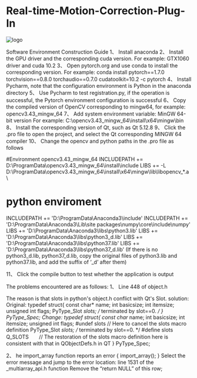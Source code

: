 # Real-time-Motion-Correction-Plug-In

![logo](https://user-images.githubusercontent.com/44628918/166712172-ba85c63d-27d2-47cd-b3fa-ba052acedbef.png)

 
Software Environment Construction Guide
1、	Install anaconda
2、	Install the GPU driver and the corresponding cuda version. For example: GTX1060 driver and cuda 10.2
3、	Open pytorch.org and use conda to install the corresponding version. For example: conda install pytorch==1.7.0 torchvision==0.8.0 torchaudio==0.7.0 cudatoolkit=10.2 -c pytorch
4、	Install Pycharm, note that the configuration environment is Python in the anaconda directory
5、	Use Pycharm to test registration.py, if the operation is successful, the Pytorch environment configuration is successful
6、	Copy the compiled version of OpenCV corresponding to mingw64, for example: opencv3.43_mingw_64
7、	Add system environment variable: MinGW 64-bit version
For example: C:\opencv3.43_mingw_64\install\x64\mingw\bin
8、	Install the corresponding version of Qt, such as Qt 5.12.8
9、	Click the .pro file to open the project, and select the Qt corresponding MINGW 64 compiler
10、	Change the opencv and python paths in the .pro file as follows

#Environment opencv3.43_mingw_64
INCLUDEPATH += D:\ProgramData\opencv3.43_mingw_64\install\include
LIBS += -L D:\ProgramData\opencv3.43_mingw_64\install\x64\mingw\lib\libopencv_*.a \

# python enviroment
INCLUDEPATH += 'D:\ProgramData\Anaconda3\include'
INCLUDEPATH += 'D:\ProgramData\Anaconda3\Lib\site packages\numpy\core\include\numpy'
LIBS += 'D:\ProgramData\Anaconda3\libs\python3.lib'
LIBS += 'D:\ProgramData\Anaconda3\libs\python3_d.lib'
LIBS += 'D:\ProgramData\Anaconda3\libs\python37.lib'
LIBS += 'D:\ProgramData\Anaconda3\libs\python37_d.lib'
 (If there is no python3_d.lib, python37_d.lib, copy the original files of python3.lib and python37.lib, and add the suffix of ‘_d’ after them)

11、	Click the compile button to test whether the application is output





The problems encountered are as follows:
1、	Line 448 of object.h
 
The reason is that slots in python's object.h conflict with Qt's Slot.
solution:
Original:
typedef struct{
    const char* name;
    int basicsize;
    int itemsize;
    unsigned int flags;
    PyType_Slot *slots; /* terminated by slot==0. */
} PyType_Spec;
Change:
typedef struct{
    const char* name;
    int basicsize;
    int itemsize;
    unsigned int flags;
    #undef slots     // Here to cancel the slots macro definition
    PyType_Slot *slots; /* terminated by slot==0. */
    #define slots Q_SLOTS　　// The restoration of the slots macro definition here is consistent with that in QObjectDefs.h in QT
} PyType_Spec;

2、	he import_array function reports an error
{
import_array();
}
Select the error message and jump to the error location: line 1531 of the _multiarray_api.h function
Remove the “return NULL” of this row;

